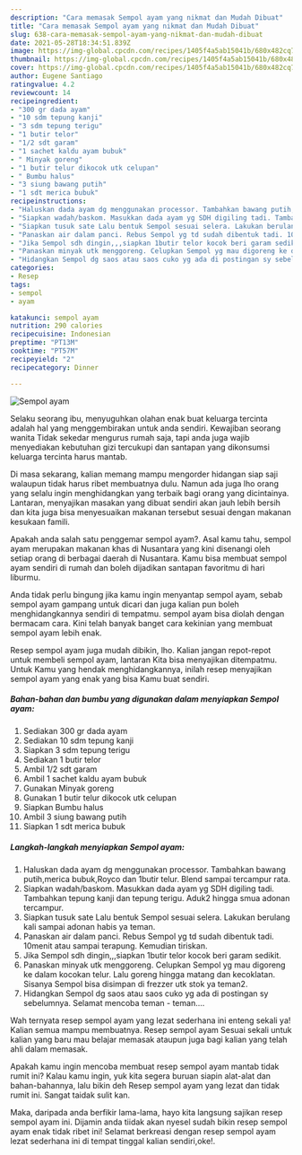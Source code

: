 ```yaml
---
description: "Cara memasak Sempol ayam yang nikmat dan Mudah Dibuat"
title: "Cara memasak Sempol ayam yang nikmat dan Mudah Dibuat"
slug: 638-cara-memasak-sempol-ayam-yang-nikmat-dan-mudah-dibuat
date: 2021-05-28T18:34:51.839Z
image: https://img-global.cpcdn.com/recipes/1405f4a5ab15041b/680x482cq70/sempol-ayam-foto-resep-utama.jpg
thumbnail: https://img-global.cpcdn.com/recipes/1405f4a5ab15041b/680x482cq70/sempol-ayam-foto-resep-utama.jpg
cover: https://img-global.cpcdn.com/recipes/1405f4a5ab15041b/680x482cq70/sempol-ayam-foto-resep-utama.jpg
author: Eugene Santiago
ratingvalue: 4.2
reviewcount: 14
recipeingredient:
- "300 gr dada ayam"
- "10 sdm tepung kanji"
- "3 sdm tepung terigu"
- "1 butir telor"
- "1/2 sdt garam"
- "1 sachet kaldu ayam bubuk"
- " Minyak goreng"
- "1 butir telur dikocok utk celupan"
- " Bumbu halus"
- "3 siung bawang putih"
- "1 sdt merica bubuk"
recipeinstructions:
- "Haluskan dada ayam dg menggunakan processor. Tambahkan bawang putih,merica bubuk,Royco dan 1butir telur. Blend sampai tercampur rata."
- "Siapkan wadah/baskom. Masukkan dada ayam yg SDH digiling tadi. Tambahkan tepung kanji dan tepung terigu. Aduk2 hingga smua adonan tercampur."
- "Siapkan tusuk sate Lalu bentuk Sempol sesuai selera. Lakukan berulang kali sampai adonan habis ya teman."
- "Panaskan air dalam panci. Rebus Sempol yg td sudah dibentuk tadi. 10menit atau sampai terapung. Kemudian tiriskan."
- "Jika Sempol sdh dingin,,,siapkan 1butir telor kocok beri garam sedikit."
- "Panaskan minyak utk menggoreng. Celupkan Sempol yg mau digoreng ke dalam kocokan telur. Lalu goreng hingga matang dan kecoklatan. Sisanya Sempol bisa disimpan di frezzer utk stok ya teman2."
- "Hidangkan Sempol dg saos atau saos cuko yg ada di postingan sy sebelumnya. Selamat mencoba teman - teman...."
categories:
- Resep
tags:
- sempol
- ayam

katakunci: sempol ayam 
nutrition: 290 calories
recipecuisine: Indonesian
preptime: "PT13M"
cooktime: "PT57M"
recipeyield: "2"
recipecategory: Dinner

---
```



![Sempol ayam](https://img-global.cpcdn.com/recipes/1405f4a5ab15041b/680x482cq70/sempol-ayam-foto-resep-utama.jpg)

Selaku seorang ibu, menyuguhkan olahan enak buat keluarga tercinta adalah hal yang menggembirakan untuk anda sendiri. Kewajiban seorang  wanita Tidak sekedar mengurus rumah saja, tapi anda juga wajib menyediakan kebutuhan gizi tercukupi dan santapan yang dikonsumsi keluarga tercinta harus mantab.

Di masa  sekarang, kalian memang mampu mengorder hidangan siap saji walaupun tidak harus ribet membuatnya dulu. Namun ada juga lho orang yang selalu ingin menghidangkan yang terbaik bagi orang yang dicintainya. Lantaran, menyajikan masakan yang dibuat sendiri akan jauh lebih bersih dan kita juga bisa menyesuaikan makanan tersebut sesuai dengan makanan kesukaan famili. 



Apakah anda salah satu penggemar sempol ayam?. Asal kamu tahu, sempol ayam merupakan makanan khas di Nusantara yang kini disenangi oleh setiap orang di berbagai daerah di Nusantara. Kamu bisa membuat sempol ayam sendiri di rumah dan boleh dijadikan santapan favoritmu di hari liburmu.

Anda tidak perlu bingung jika kamu ingin menyantap sempol ayam, sebab sempol ayam gampang untuk dicari dan juga kalian pun boleh menghidangkannya sendiri di tempatmu. sempol ayam bisa diolah dengan bermacam cara. Kini telah banyak banget cara kekinian yang membuat sempol ayam lebih enak.

Resep sempol ayam juga mudah dibikin, lho. Kalian jangan repot-repot untuk membeli sempol ayam, lantaran Kita bisa menyajikan ditempatmu. Untuk Kamu yang hendak menghidangkannya, inilah resep menyajikan sempol ayam yang enak yang bisa Kamu buat sendiri.

<!--inarticleads1-->

##### Bahan-bahan dan bumbu yang digunakan dalam menyiapkan Sempol ayam:

1. Sediakan 300 gr dada ayam
1. Sediakan 10 sdm tepung kanji
1. Siapkan 3 sdm tepung terigu
1. Sediakan 1 butir telor
1. Ambil 1/2 sdt garam
1. Ambil 1 sachet kaldu ayam bubuk
1. Gunakan  Minyak goreng
1. Gunakan 1 butir telur dikocok utk celupan
1. Siapkan  Bumbu halus
1. Ambil 3 siung bawang putih
1. Siapkan 1 sdt merica bubuk




<!--inarticleads2-->

##### Langkah-langkah menyiapkan Sempol ayam:

1. Haluskan dada ayam dg menggunakan processor. Tambahkan bawang putih,merica bubuk,Royco dan 1butir telur. Blend sampai tercampur rata.
1. Siapkan wadah/baskom. Masukkan dada ayam yg SDH digiling tadi. Tambahkan tepung kanji dan tepung terigu. Aduk2 hingga smua adonan tercampur.
1. Siapkan tusuk sate Lalu bentuk Sempol sesuai selera. Lakukan berulang kali sampai adonan habis ya teman.
1. Panaskan air dalam panci. Rebus Sempol yg td sudah dibentuk tadi. 10menit atau sampai terapung. Kemudian tiriskan.
1. Jika Sempol sdh dingin,,,siapkan 1butir telor kocok beri garam sedikit.
1. Panaskan minyak utk menggoreng. Celupkan Sempol yg mau digoreng ke dalam kocokan telur. Lalu goreng hingga matang dan kecoklatan. Sisanya Sempol bisa disimpan di frezzer utk stok ya teman2.
1. Hidangkan Sempol dg saos atau saos cuko yg ada di postingan sy sebelumnya. Selamat mencoba teman - teman....




Wah ternyata resep sempol ayam yang lezat sederhana ini enteng sekali ya! Kalian semua mampu membuatnya. Resep sempol ayam Sesuai sekali untuk kalian yang baru mau belajar memasak ataupun juga bagi kalian yang telah ahli dalam memasak.

Apakah kamu ingin mencoba membuat resep sempol ayam mantab tidak rumit ini? Kalau kamu ingin, yuk kita segera buruan siapin alat-alat dan bahan-bahannya, lalu bikin deh Resep sempol ayam yang lezat dan tidak rumit ini. Sangat taidak sulit kan. 

Maka, daripada anda berfikir lama-lama, hayo kita langsung sajikan resep sempol ayam ini. Dijamin anda tiidak akan nyesel sudah bikin resep sempol ayam enak tidak ribet ini! Selamat berkreasi dengan resep sempol ayam lezat sederhana ini di tempat tinggal kalian sendiri,oke!.

